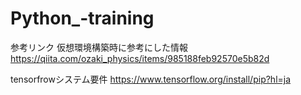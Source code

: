 # Python_-training


参考リンク
仮想環境構築時に参考にした情報
https://qiita.com/ozaki_physics/items/985188feb92570e5b82d

tensorfrowシステム要件
https://www.tensorflow.org/install/pip?hl=ja
